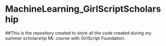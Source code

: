 # MachineLearning_GirlScriptScholarship

##This is the repository created to store all the code created during my summer scholarship ML course with GirlScript Foundation.



